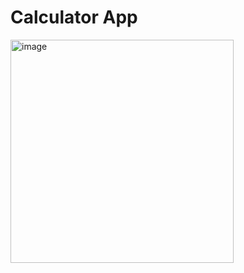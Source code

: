 # Calculator App

<img width="357" alt="image" src="https://github.com/BenPham14/calculator-app/assets/97713069/34ac1b5b-8e9e-4815-8a2d-3686d88ea645">

